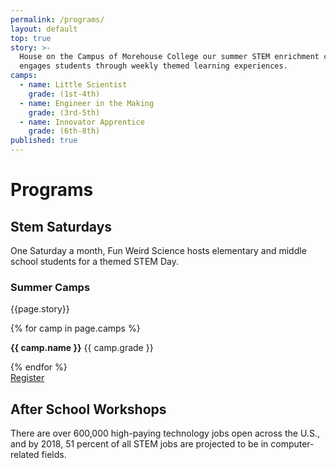 ```yaml
---
permalink: /programs/
layout: default
top: true
story: >-
  House on the Campus of Morehouse College our summer STEM enrichment camp
  engages students through weekly themed learning experiences.
camps:
  - name: Little Scientist
    grade: (1st-4th)
  - name: Engineer in the Making
    grade: (3rd-5th)
  - name: Innovator Apprentice
    grade: (6th-8th)
published: true
---
```


<div class = 'fulls workshops'>
  <div class = 'flex-in overlay'>
    <div class = 'tripple'>
      <h1>Programs</h1>
    </div>
  </div>
</div>
<div class = 'bright flex-in'>
  <div class = 'child tripple'>
    <h2><span id = 'stemsaturdays'>Stem Saturdays</span></h2>
    <p class = 'center'>One Saturday a month, Fun Weird Science hosts elementary and middle school students for a themed STEM Day.</p>
  </div>
</div>
<div class = 'dull flex-in'>
  <div class = 'child tripple'>
    <h3 id = 'camps'>Summer Camps</h3>
    <p>{{page.story}}</p>
    <div class = 'left camps'>
    {% for camp in page.camps %}
      <p><i class = 'icon icon-check'></i> <strong>{{ camp.name }}</strong> {{ camp.grade }}</p>
    {% endfor %}
    </div>
    <a class = 'submit' href = 'https://www.eventbrite.com/myevent?eid=34178810743' target = '_blank'>Register</a>
  </div>
</div>
<div class = 'bright flex-in'>
  <div class = 'tripple'>
    <h2 id = 'after'>After School Workshops</h2>
    <p></p>
  </div>
  <div class = 'banner'>
    <p>There are over 600,000 high-paying technology jobs open across the U.S., and by 2018, 51 percent of all STEM jobs are projected to be in computer-related fields.</p>
  </div>
</div>
